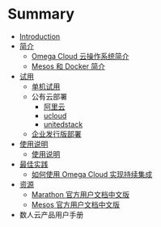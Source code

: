 # Summary

* [Introduction](README.md)
* [简介](overview/README.md)
   * [Omega Cloud 云操作系统简介](overview/overview.md)
   * [Mesos 和 Docker 简介](overview/Introduction-of-Mesos-Docker.md)
* [试用](diy/diy.md)
   * [单机试用](diy/single-node.md)
   * 公有云部署
       * [阿里云](diy/iaas/aliyun.md)
       * [ucloud](diy/iaas/ucloud.md)
       * [unitedstack](diy/iaas/unitedstack.md)
   * [企业发行版部署](diy/enterprise-release.md)
* [使用说明](get-started/README.md)
   * [使用说明](get-started/introduction.md)
* [最佳实践](best-practices/README.md)
   * [如何使用 Omega Cloud 实现持续集成](best-practices/CI.md)
* [资源](resources/README.md)
   * [Marathon 官方用户文档中文版](resources/marathon-cn.md)
   * [Mesos 官方用户文档中文版](resources/mesos-cn.md)
* 数人云产品用户手册

